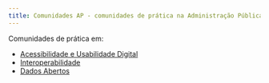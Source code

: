 ```yaml
---
title: Comunidades AP - comunidades de prática na Administração Pública
---
```


Comunidades de prática em:

- [Acessibilidade e Usabilidade Digital](https://amagovpt.github.io/a11y/)
- [Interoperabilidade](https://amagovpt.github.io/i14y/)
- [Dados Abertos](https://amagovpt.github.io/data/)
